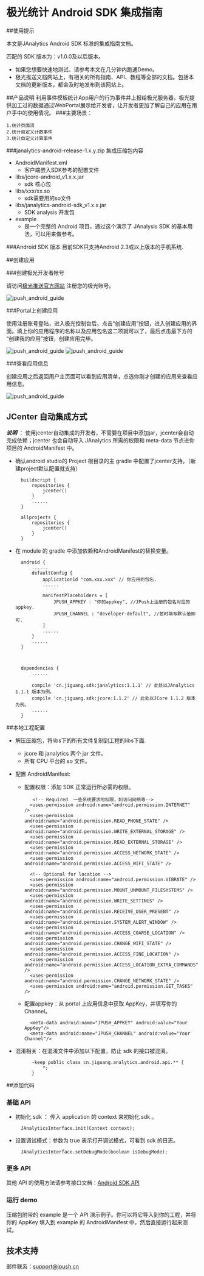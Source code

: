 # 极光统计 Android SDK 集成指南

##使用提示

本文是JAnalytics Android SDK 标准的集成指南文档。

匹配的 SDK 版本为：v1.0.0及以后版本。

+ 如果您想要快速地测试、请参考本文在几分钟内跑通Demo。
+ 极光推送文档网站上，有相关的所有指南、API、教程等全部的文档。包括本文档的更新版本，都会及时地发布到该网站上。

##产品说明
利用事件模板统计App用户的行为事件并上报给极光服务器，极光提供加工过的数据通过WebPortal展示给开发者，让开发者更加了解自己的应用在用户手中的使用情况。
###主要场景：

	1.统计页面流
	2.统计自定义计数事件
	3.统计自定义计算事件

###janalytics-android-release-1.x.y.zip 集成压缩包内容

+ AndroidManifest.xml
	+ 客户端嵌入SDK参考的配置文件
+ libs/jcore-android_v1.x.x.jar
	+ sdk 核心包
+ libs/xxx/xx.so
	+ sdk需要用的so文件
+ libs/janalytics-android-sdk_v1.x.x.jar
	+ SDK analysis 开发包
+ example
	+ 是一个完整的 Android 项目，通过这个演示了 JAnalysis SDK 的基本用法，可以用来做参考。

###Android SDK 版本
目前SDK只支持Android 2.3或以上版本的手机系统.

##创建应用

###创建极光开发者帐号

请访问[极光推送官方网站](https://www.jiguang.cn/push) 注册您的极光账号。

![jpush_android_guide](../image/jpush_app_register.png)

###Portal上创建应用

使用注册账号登陆，进入极光控制台后，点击“创建应用”按钮，进入创建应用的界面。填上你的应用程序的名称以及应用包名这二项就可以了，最后点击最下方的 “创建我的应用”按钮，创建应用完毕。

![jpush_android_guide](../image/jpush_app_create.png)
![jpush_android_guide](../image/jpush_app_create_2.png)

###查看应用信息

创建应用之后返回用户主页面可以看到应用清单，点选你刚才创建的应用来查看应用信息。

![jpush_android_guide](../image/jpush_app_info.png)

## JCenter 自动集成方式

***说明*** ： 使用jcenter自动集成的开发者，不需要在项目中添加jar，jcenter会自动完成依赖；jcenter 也会自动导入 JAnalytics 所需的权限和 meta-data 节点进你项目的 AndroidManifest 中。

+ 确认android studio的 Project 根目录的主 gradle 中配置了jcenter支持。（新建project默认配置就支持）

        buildscript {
            repositories {
                jcenter()
            }
            ......
        }

        allprojects {
            repositories {
                jcenter()
            }
        }


+ 在 module 的 gradle 中添加依赖和AndroidManifest的替换变量。



        android {
            ......
            defaultConfig {
                applicationId "com.xxx.xxx" // 你应用的包名.
                ......

                manifestPlaceholders = [
                    JPUSH_APPKEY : "你的appkey", //JPush上注册的包名对应的appkey.
                    JPUSH_CHANNEL : "developer-default", //暂时填写默认值即可.
                ]
                ......
            }
            ......
        }



        dependencies {
            ......

            compile 'cn.jiguang.sdk:janalytics:1.1.1' // 此处以JAnalytics 1.1.1 版本为例。
            compile 'cn.jiguang.sdk:jcore:1.1.2' // 此处以JCore 1.1.2 版本为例。
            ......
        }


##本地工程配置

+ 解压压缩包，将libs下的所有文件复制到工程的libs下面.
	+ jcore 和 janalytics 两个 jar 文件。
	+ 所有 CPU 平台的 so 文件。
+ 配置 AndroidManifest:
	+ 配置权限：添加 SDK 正常运行所必需的权限。

			 <!-- Required  一些系统要求的权限，如访问网络等-->
            <uses-permission android:name="android.permission.INTERNET" />
            <uses-permission android:name="android.permission.READ_PHONE_STATE" />
            <uses-permission android:name="android.permission.WRITE_EXTERNAL_STORAGE" />
            <uses-permission android:name="android.permission.READ_EXTERNAL_STORAGE" />
            <uses-permission android:name="android.permission.ACCESS_NETWORK_STATE" />
            <uses-permission android:name="android.permission.ACCESS_WIFI_STATE" />

         	<!-- Optional for location -->
            <uses-permission android:name="android.permission.VIBRATE" />
            <uses-permission android:name="android.permission.MOUNT_UNMOUNT_FILESYSTEMS" />
            <uses-permission android:name="android.permission.WRITE_SETTINGS" />
            <uses-permission android:name="android.permission.RECEIVE_USER_PRESENT" />
            <uses-permission android:name="android.permission.SYSTEM_ALERT_WINDOW" />
            <uses-permission android:name="android.permission.ACCESS_COARSE_LOCATION" />
            <uses-permission android:name="android.permission.CHANGE_WIFI_STATE" />
            <uses-permission android:name="android.permission.ACCESS_FINE_LOCATION" />
            <uses-permission android:name="android.permission.ACCESS_LOCATION_EXTRA_COMMANDS" />
            <uses-permission android:name="android.permission.CHANGE_NETWORK_STATE" />
            <uses-permission android:name="android.permission.GET_TASKS" />

	+ 配置appkey：从 portal 上应用信息中获取 AppKey，并填写你的 Channel。

			<meta-data android:name="JPUSH_APPKEY" android:value="Your AppKey"/>
			<meta-data android:name="JPUSH_CHANNEL" android:value="Your Channel"/>

+ 混淆相关：在混淆文件中添加以下配置，防止 sdk 的接口被混淆。

			-keep public class cn.jiguang.analytics.android.api.** {
    			*;
			}

##添加代码

### 基础 API

+ 初始化 sdk ： 传入 application 的 context 来初始化 sdk 。

		JAnalyticsInterface.init(Context context);

+ 设置调试模式：参数为 true 表示打开调试模式，可看到 sdk 的日志。

		JAnalyticsInterface.setDebugMode(boolean isDebugMode);

### 更多 API

其他 API 的使用方法请参考接口文档：[Android SDK API](http://docs-test.jiguang.cn/janalytics/client/android_api/)

### 运行 demo

压缩包附带的 example 是一个 API 演示例子。你可以将它导入到你的工程，并将你的 AppKey 填入到 example 的 AndroidManifest 中，然后直接运行起来测试。


## 技术支持

邮件联系：<support@jpush.cn>
